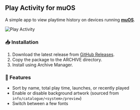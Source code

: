 ## Play Activity for muOS

A simple app to view playtime history on devices running [**muOS**](https://muos.dev/).

![Play Activity](https://github.com/user-attachments/assets/f9c9d7b7-7027-4b24-ab31-bb4558e2003f)

### 📥 Installation  
1. Download the latest release from [GitHub Releases](https://github.com//treebeard/muOS-Play-Activity/releases).  
2. Copy the package to the ARCHIVE directory.
3. Install using Archive Manager.  

### 🚀 Features  
- Sort by name, total play time, launches, or recently played
- Enable or disable background artwork (sourced from `info/catalogue/<system>/preview`)
- Switch between a few fonts
